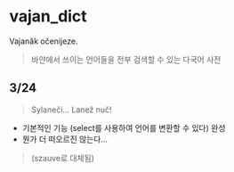 # vajan_dict
Vajanăk očenijeze.
> 바얀에서 쓰이는 언어들을 전부 검색할 수 있는 다국어 사전
## 3/24
> Sylaneči... Lanež nuč!
* 기본적인 기능 (select를 사용하여 언어를 변환할 수 있다) 완성
* 뭔가 더 떠오르진 않는다...
> (szauve로 대체됨)
